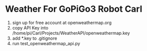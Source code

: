 # Weather For GoPiGo3 Robot Carl

1) sign up for free account at openweathermap.org
2) copy API Key into /home/pi/Carl/Projects/WeatherAPI/openweathermap.key
3) add *.key to .gitignore
4) run test_openweathermap_api.py


